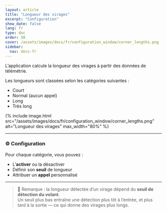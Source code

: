 ```yaml
---
layout: article
title: "Longueur des virages"
excerpt: "Configuration"
show_date: false
lang: fr
type: doc
order: 50
cover: /assets/images/docs/fr/configuration_window/corner_lengths.png
sidebar:
  nav: docs-fr
---
```


L’application calcule la longueur des virages à partir des données de télémétrie.

Les longueurs sont classées selon les catégories suivantes :

- Court
- Normal (aucun appel)
- Long
- Très long

{% include image.html
   src="/assets/images/docs/fr/configuration_window/corner_lengths.png"
   alt="Longueur des virages"
   max_width="80%" %}

---

### ⚙️ Configuration

Pour chaque catégorie, vous pouvez :

- L’**activer** ou la désactiver  
- Définir son **seuil** de longueur  
- Attribuer un **appel** personnalisé

---

> 📌 Remarque : la longueur détectée d’un virage dépend du **seuil de détection du volant**.  
> Un seuil plus bas entraîne une détection plus tôt à l’entrée, et plus tard à la sortie — ce qui donne des virages plus longs.
